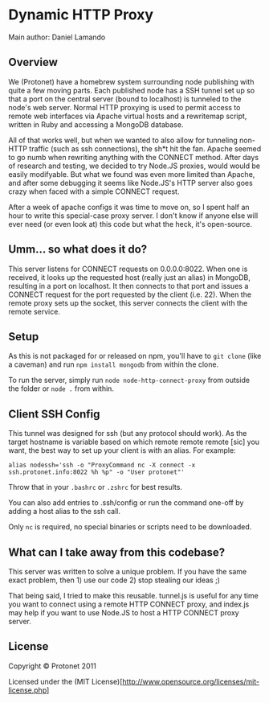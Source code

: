 Dynamic HTTP Proxy
==================

Main author: Daniel Lamando

Overview
--------
We (Protonet) have a homebrew system surrounding node publishing with quite a
few moving parts. Each published node has a SSH tunnel set up so that a port on
the central server (bound to localhost) is tunneled to the node's web server.
Normal HTTP proxying is used to permit access to remote web interfaces via
Apache virtual hosts and a rewritemap script, written in Ruby and accessing a
MongoDB database.

All of that works well, but when we wanted to also allow for tunneling non-HTTP
traffic (such as ssh connections), the sh*t hit the fan. Apache seemed to go
numb when rewriting anything with the CONNECT method. After days of research and
testing, we decided to try Node.JS proxies, would would be easily modifyable.
But what we found was even more limited than Apache, and after some debugging it
seems like Node.JS's HTTP server also goes crazy when faced with a simple
CONNECT request.

After a week of apache configs it was time to move on, so I spent half an hour
to write this special-case proxy server. I don't know if anyone else will ever
need (or even look at) this code but what the heck, it's open-source.

Umm... so what does it do?
--------------------------
This server listens for CONNECT requests on 0.0.0.0:8022. When one is received,
it looks up the requested host (really just an alias) in MongoDB, resulting in a
port on localhost. It then connects to that port and issues a CONNECT request
for the port requested by the client (i.e. 22). When the remote proxy sets up
the socket, this server connects the client with the remote service.

Setup
-----
As this is not packaged for or released on npm, you'll have to `git clone` (like
a caveman) and run `npm install mongodb` from within the clone.

To run the server, simply run `node node-http-connect-proxy` from outside the
folder or `node .` from within.

Client SSH Config
-----------------
This tunnel was designed for ssh (but any protocol should work). As the target
hostname is variable based on which remote remote remote [sic] you want, the
best way to set up your client is with an alias. For example:

    alias nodessh='ssh -o "ProxyCommand nc -X connect -x ssh.protonet.info:8022 %h %p" -o "User protonet"'

Throw that in your `.bashrc` or `.zshrc` for best results.

You can also add entries to .ssh/config or run the command one-off by adding a
host alias to the ssh call.

Only `nc` is required, no special binaries or scripts need to be downloaded.

What can I take away from this codebase?
----------------------------------------
This server was written to solve a unique problem. If you have the same exact
problem, then 1) use our code 2) stop stealing our ideas ;)

That being said, I tried to make this reusable. tunnel.js is useful for any time
you want to connect using a remote HTTP CONNECT proxy, and index.js may help if
you want to use Node.JS to host a HTTP CONNECT proxy server.

License
-------
Copyright © Protonet 2011

Licensed under the (MIT License)[http://www.opensource.org/licenses/mit-license.php]
